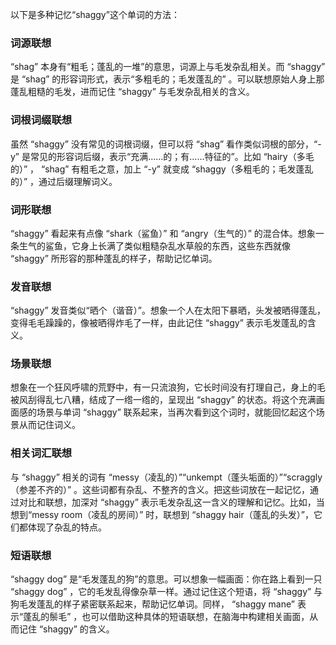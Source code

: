以下是多种记忆“shaggy”这个单词的方法：

### 词源联想
“shag” 本身有“粗毛；蓬乱的一堆”的意思，词源上与毛发杂乱相关。而 “shaggy” 是 “shag” 的形容词形式，表示“多粗毛的；毛发蓬乱的” 。可以联想原始人身上那蓬乱粗糙的毛发，进而记住 “shaggy” 与毛发杂乱相关的含义。

### 词根词缀联想
虽然 “shaggy” 没有常见的词根词缀，但可以将 “shag” 看作类似词根的部分，“-y” 是常见的形容词后缀，表示“充满……的；有……特征的”。比如 “hairy（多毛的）” ， “shag” 有粗毛之意，加上 “-y” 就变成 “shaggy（多粗毛的；毛发蓬乱的）” ，通过后缀理解词义。

### 词形联想
“shaggy” 看起来有点像 “shark（鲨鱼）” 和 “angry（生气的）” 的混合体。想象一条生气的鲨鱼，它身上长满了类似粗糙杂乱水草般的东西，这些东西就像 “shaggy” 所形容的那种蓬乱的样子，帮助记忆单词。

### 发音联想
“shaggy” 发音类似“晒个（谐音）”。想象一个人在太阳下暴晒，头发被晒得蓬乱，变得毛毛躁躁的，像被晒得炸毛了一样，由此记住 “shaggy” 表示毛发蓬乱的含义。

### 场景联想
想象在一个狂风呼啸的荒野中，有一只流浪狗，它长时间没有打理自己，身上的毛被风刮得乱七八糟，结成了一绺一绺的，呈现出 “shaggy” 的状态。将这个充满画面感的场景与单词 “shaggy” 联系起来，当再次看到这个词时，就能回忆起这个场景从而记住词义。

### 相关词汇联想
与 “shaggy” 相关的词有 “messy（凌乱的）”“unkempt（蓬头垢面的）”“scraggly（参差不齐的）” 。这些词都有杂乱、不整齐的含义。把这些词放在一起记忆，通过对比和联想，加深对 “shaggy” 表示毛发杂乱这一含义的理解和记忆。比如，当想到“messy room（凌乱的房间）” 时，联想到 “shaggy hair（蓬乱的头发）”，它们都体现了杂乱的特点。

### 短语联想
“shaggy dog” 是“毛发蓬乱的狗”的意思。可以想象一幅画面：你在路上看到一只 “shaggy dog” ，它的毛发乱得像杂草一样。通过记住这个短语，将 “shaggy” 与狗毛发蓬乱的样子紧密联系起来，帮助记忆单词。同样， “shaggy mane” 表示“蓬乱的鬃毛” ，也可以借助这种具体的短语联想，在脑海中构建相关画面，从而记住 “shaggy” 的含义。 
